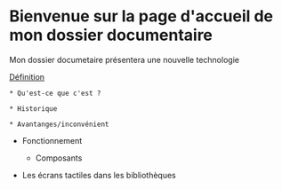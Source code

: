 # Bienvenue sur la page d'accueil de mon dossier documentaire #

Mon dossier documetaire présentera une nouvelle technologie

[Définition](definition.md)
    
    * Qu'est-ce que c'est ?
    
    * Historique
    
    * Avantanges/inconvénient

* Fonctionnement
  
  * Composants

* Les écrans tactiles dans les bibliothèques
